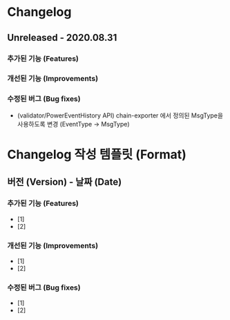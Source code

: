 # Changelog

## Unreleased - 2020.08.31

### 추가된 기능 (Features)

### 개선된 기능 (Improvements)

### 수정된 버그 (Bug fixes)

- (validator/PowerEventHistory API) chain-exporter 에서 정의된 MsgType을 사용하도록 변경 (EventType -> MsgType)

# Changelog 작성 템플릿 (Format)

## 버전 (Version) - 날짜 (Date)

### 추가된 기능 (Features)

- [1]
- [2]

### 개선된 기능 (Improvements)

- [1]
- [2]

### 수정된 버그 (Bug fixes)

- [1]
- [2]
